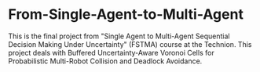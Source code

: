 # From-Single-Agent-to-Multi-Agent
This is the final project from "Single Agent to Multi-Agent Sequential
Decision Making Under Uncertainty" (FSTMA) course at the Technion.
This project deals with Buffered Uncertainty-Aware Voronoi Cells for 
Probabilistic Multi-Robot Collision and Deadlock Avoidance.
